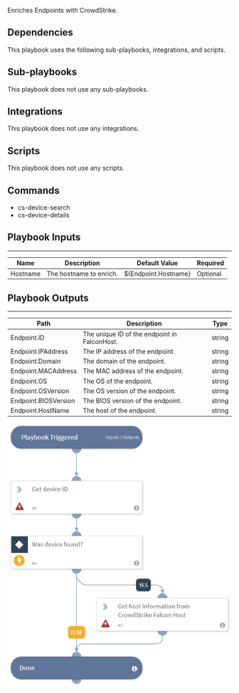 Enriches Endpoints with CrowdStrike.

## Dependencies
This playbook uses the following sub-playbooks, integrations, and scripts.

## Sub-playbooks
This playbook does not use any sub-playbooks.

## Integrations
This playbook does not use any integrations.

## Scripts
This playbook does not use any scripts.

## Commands
* cs-device-search
* cs-device-details

## Playbook Inputs
---

| **Name** | **Description** | **Default Value** | **Required** |
| --- | --- | --- | --- |
| Hostname | The hostname to enrich. | ${Endpoint.Hostname} | Optional |

## Playbook Outputs
---

| **Path** | **Description** | **Type** |
| --- | --- | --- |
| Endpoint.ID | The unique ID of the endpoint in FalconHost. | string |
| Endpoint.IPAddress | The IP address of the endpoint. | string |
| Endpoint.Domain | The domain of the endpoint. | string |
| Endpoint.MACAddress | The MAC address of the endpoint. | string |
| Endpoint.OS | The OS of the endpoint. | string |
| Endpoint.OSVersion | The OS version of the endpoint. | string |
| Endpoint.BIOSVersion | The BIOS version of the endpoint. | string |
| Endpoint.HostName | The host of the endpoint. | string |

![CrowdStrike_Endpoint_Enrichment](https://raw.githubusercontent.com/demisto/content/1bdd5229392bd86f0cc58265a24df23ee3f7e662/docs/images/playbooks/CrowdStrike_Endpoint_Enrichment.png)
